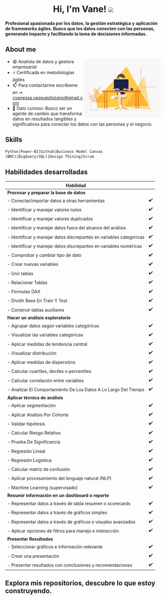 <h1 align="center"> Hi, I'm Vane! <img src="https://media.giphy.com/media/hvRJCLFzcasrR4ia7z/giphy.gif" width="35"></h1>

#### Profesional apasionada por los datos, la gestión estratégica y aplicación de frameworks ágiles. Busco que los datos conecten con las personas, generando impacto y facilitando la toma de decisiones informadas. 

## About me
<picture> <img align="right" src="https://raw.githubusercontent.com/Vanessa-VasquezLozano/Vanessa-VasquezLozano/main/girl.gif" width = 250px></picture>
<p align="left">


- 😄 Analista de datos y gestora empresarial 
- ⚡ Certificada en metodologías ágiles 
- 📫 Para contactarme escríbeme en ➞ cvanessa.vasquezlozano@gmail.com
- 💬 Dato curioso: Busco ser un agente de cambio que transforma datos en resultados tangibles y significativos para conectar los datos con las personas y el negocio.


## Skills 

    Python|Power-BI|Github|Business Model Canvas (BMC)|BigQuery(SQL)|Design Thining|Scrum
    
## Habilidades desarrolladas
| Habilidad |                         |
|---|---|
| **Procesar y preparar la base de datos** |
|  - Conectar/importar datos a otras herramientas | ✔️  |
|  - Identificar y manejar valores nulos | ✔️  |
|  - Identificar y manejar valores duplicados | ✔️  |
|  - Identificar y manejar datos fuera del alcance del análisis | ✔️  |
|  - Identificar y manejar datos discrepantes en variables categóricas| ✔️ |
|  - Identificar y manejar datos discrepantes en variables numéricas | ✔️  |
|  - Comprobar y cambiar tipo de dato | ✔️  |
|  - Crear nuevas variables| ✔️  |
|  - Unir tablas | ✔️ |
|  - Relacionar Tablas | ✔️ |
|  - Fórmulas DAX | ✔️ |
|  - Dividir Base En Train Y Test|✔️  |
|  - Construir tablas auxiliares|✔️  |
| **Hacer un análisis exploratorio**  |  |
|  - Agrupar datos según variables categóricas | ✔️ |
|  - Visualizar las variables categóricas |✔️  |
|  - Aplicar medidas de tendencia central | ✔️  |
|  - Visualizar distribución | ✔️  |
|  - Aplicar medidas de dispersións| ✔️ |
|  - Calcular cuartiles, deciles o percentiles | ✔️  |
|  - Calcular correlación entre variables | ✔️  |
|  - Analizar El Comportamiento De Los Datos A Lo Largo Del Tiempo | ✔️  |
|  **Aplicar técnica de análisis** | |
|  - Aplicar segmentación | ✔️  |
|  - Aplicar Análisis Por Cohorte | ✔️  |
|  - Validar hipótesis | ✔️ |
|  - Calcular Riesgo Relativo | ✔️ |
|  - Prueba De Significancia | ✔️ |
|  - Regresión Lineal | ✔️ |
|  - Regresión Logística | ✔️ |
|  - Calcular matriz de confusión| ✔️  |
|  - Aplicar procesamiento del lenguaje natural (NLP)| ✔️  |
|  - Machine Learning (supervisado)| ✔️  |
|  **Resumir información en un dashboard o reporte** |   |
|  - Representar datos a través de tabla resumen o scorecards | ✔️ |
|  - Representar datos a través de gráficos simples | ✔️ |
|  - Representar datos a través de gráficos o visuales avanzados| ✔️  |
|  - Aplicar opciones de filtros para manejo e interacción |✔️  |
|  **Presentar Resultados** | |   |
|   - Seleccionar gráficos e información relevante |✔️ |
|   - Crear una presentación | ✔️  |
|   - Presentar resultados con conclusiones y recomendaciones | ✔️ |

## Explora mis repositorios, descubre lo que estoy construyendo. 




